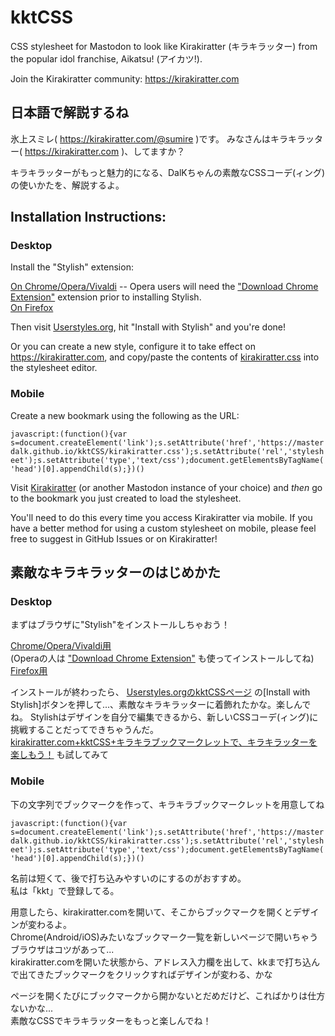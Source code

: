 # kktCSS

CSS stylesheet for Mastodon to look like Kirakiratter (キラキラッター) from the popular idol franchise, Aikatsu! (アイカツ!).

Join the Kirakiratter community: https://kirakiratter.com

## 日本語で解説するね
氷上スミレ( https://kirakiratter.com/@sumire )です。
みなさんはキラキラッター( https://kirakiratter.com )、してますか？

キラキラッターがもっと魅力的になる、DalKちゃんの素敵なCSSコーデ(ィング)の使いかたを、解説するよ。  

## Installation Instructions:
### Desktop

Install the "Stylish" extension:

[On Chrome/Opera/Vivaldi](https://chrome.google.com/webstore/detail/stylish-custom-themes-for/fjnbnpbmkenffdnngjfgmeleoegfcffe) -- Opera users will need the ["Download Chrome Extension"](https://addons.opera.com/en/extensions/details/download-chrome-extension-9/) extension prior to installing Stylish.  
[On Firefox](https://addons.mozilla.org/en-US/firefox/addon/stylish/)

Then visit [Userstyles.org](https://userstyles.org/styles/141350/kirakiratter), hit "Install with Stylish" and you're done!

Or you can create a new style, configure it to take effect on https://kirakiratter.com, and copy/paste the contents of [kirakiratter.css](https://raw.githubusercontent.com/MasterDalK/kktCSS/master/kirakiratter.css) into the stylesheet editor.

### Mobile

Create a new bookmark using the following as the URL:

`javascript:(function(){var s=document.createElement('link');s.setAttribute('href','https://masterdalk.github.io/kktCSS/kirakiratter.css');s.setAttribute('rel','stylesheet');s.setAttribute('type','text/css');document.getElementsByTagName('head')[0].appendChild(s);})()`

Visit [Kirakiratter](https://kirakiratter.com) (or another Mastodon instance of your choice) and _then_ go to the bookmark you just created to load the stylesheet.

You'll need to do this every time you access Kirakiratter via mobile. If you have a better method for using a custom stylesheet on mobile, please feel free to suggest in GitHub Issues or on Kirakiratter!

## 素敵なキラキラッターのはじめかた

### Desktop

まずはブラウザに"Stylish"をインストールしちゃおう！

[Chrome/Opera/Vivaldi用](https://chrome.google.com/webstore/detail/stylish-custom-themes-for/fjnbnpbmkenffdnngjfgmeleoegfcffe)  
(Operaの人は ["Download Chrome Extension"](https://addons.opera.com/en/extensions/details/download-chrome-extension-9/) も使ってインストールしてね)  
[Firefox用](https://addons.mozilla.org/en-US/firefox/addon/stylish/)

インストールが終わったら、 [Userstyles.orgのkktCSSページ](https://userstyles.org/styles/141350/kirakiratter) の[Install with Stylish]ボタンを押して...、素敵なキラキラッターに着飾れたかな。楽しんでね。
Stylishはデザインを自分で編集できるから、新しいCSSコーデ(ィング)に挑戦することだってできちゃうんだ。  
[kirakiratter.com+kktCSS+キラキラブックマークレットで、キラキラッターを楽しもう！](http://qiita.com/emerald_magic/items/27d233870e04d791fe2b) も試してみて

### Mobile

下の文字列でブックマークを作って、キラキラブックマークレットを用意してね

`javascript:(function(){var s=document.createElement('link');s.setAttribute('href','https://masterdalk.github.io/kktCSS/kirakiratter.css');s.setAttribute('rel','stylesheet');s.setAttribute('type','text/css');document.getElementsByTagName('head')[0].appendChild(s);})()`

名前は短くて、後で打ち込みやすいのにするのがおすすめ。  
私は「kkt」で登録してる。

用意したら、kirakiratter.comを開いて、そこからブックマークを開くとデザインが変わるよ。  
Chrome(Android/iOS)みたいなブックマーク一覧を新しいページで開いちゃうブラウザはコツがあって...  
kirakiratter.comを開いた状態から、アドレス入力欄を出して、kkまで打ち込んで出てきたブックマークをクリックすればデザインが変わる、かな

ページを開くたびにブックマークから開かないとだめだけど、こればかりは仕方ないかな...  
素敵なCSSでキラキラッターをもっと楽しんでね！
